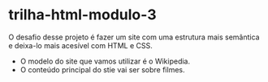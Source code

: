 # trilha-html-modulo-3
O desafio desse projeto é fazer um site com uma estrutura mais semântica e deixa-lo mais acesível com HTML e CSS. 
 - O modelo do site que vamos utilizar é o Wikipedia.
 - O conteúdo principal do stie vai ser sobre filmes.    
